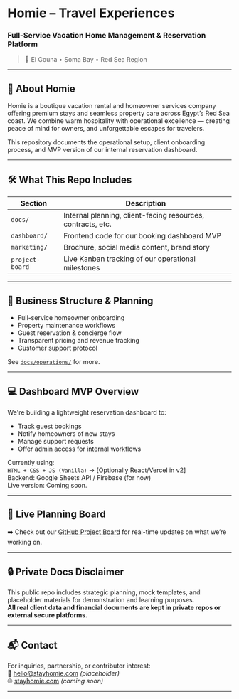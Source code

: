 # Homie – Travel Experiences  
### Full-Service Vacation Home Management & Reservation Platform  
> 🏡 El Gouna • Soma Bay • Red Sea Region

---

## 🌟 About Homie
Homie is a boutique vacation rental and homeowner services company offering premium stays and seamless property care across Egypt’s Red Sea coast. We combine warm hospitality with operational excellence — creating peace of mind for owners, and unforgettable escapes for travelers.

This repository documents the operational setup, client onboarding process, and MVP version of our internal reservation dashboard.

---

## 🛠️ What This Repo Includes

| Section | Description |
|--------|-------------|
| `docs/` | Internal planning, client-facing resources, contracts, etc. |
| `dashboard/` | Frontend code for our booking dashboard MVP |
| `marketing/` | Brochure, social media content, brand story |
| `project-board` | Live Kanban tracking of our operational milestones |

---

## 🧭 Business Structure & Planning

- Full-service homeowner onboarding  
- Property maintenance workflows  
- Guest reservation & concierge flow  
- Transparent pricing and revenue tracking  
- Customer support protocol

See [`docs/operations/`](./docs/operations/) for more.

---

## 💻 Dashboard MVP Overview

We're building a lightweight reservation dashboard to:
- Track guest bookings
- Notify homeowners of new stays
- Manage support requests
- Offer admin access for internal workflows

Currently using:  
`HTML + CSS + JS (Vanilla)` → [Optionally React/Vercel in v2]  
Backend: Google Sheets API / Firebase (for now)  
Live version: Coming soon.

---

## 📌 Live Planning Board
➡️ Check out our [GitHub Project Board](https://github.com/YOURUSERNAME/homie-ops-and-dashboard/projects/1) for real-time updates on what we’re working on.

---

## 🔒 Private Docs Disclaimer
This public repo includes strategic planning, mock templates, and placeholder materials for demonstration and learning purposes.  
**All real client data and financial documents are kept in private repos or external secure platforms.**

---

## 📬 Contact
For inquiries, partnership, or contributor interest:  
📧 hello@stayhomie.com *(placeholder)*  
🌐 [stayhomie.com](https://yourdomainhere.com) *(coming soon)*

---

